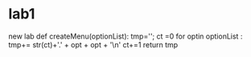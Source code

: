 # lab1
new lab
def createMenu(optionList):
  tmp=''; ct =0
  for optin optionList :
    tmp+= str(ct)+'.' + opt + opt + '\n'
    ct+=1
  return tmp
  
  

